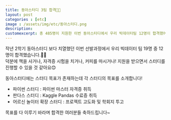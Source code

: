 ```yaml
---
title: 동아스터디 3팀 합격🎉🎉
layout: post   
categories : [etc]
image : /assets/img/etc/동아스터디.png
description: 
customexcerpt: 총 485명이 지원한 이번 동아스터디에서 우리 빅데이터팀 12명이 합격했어여~
---
```


작년 2학기 동아스터디 보다 치열했던 이번 선발과정에서 우리 빅데이터 팀 19명 중 12명이 합격했습니다.🎉🎉  
덕분에 책을 사거나, 자격증 시험을 치거나, 커피를 마시거나! 지원을 받으면서 스터디를 진행할 수 있을 것 같아요😊  

동아스터디에는 스터디 목표가 존재하는데 각 스터디의 목표를 소개합니다!
- 파이썬 스터디 : 파이썬 마스터 자격증 취득
- 판다스 스터디 : Kaggle Pandas 수료증 취득
- 어르신 놀이터 확장 스터디 : 프로젝트 고도화 및 학회지 투고

목표를 다 이루기 바라며 합격한 여러분들 축하드립니다~


